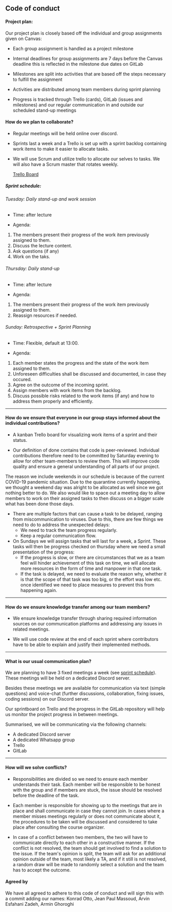 ## Code of conduct

#### Project plan:

Our project plan is closely based off the individual and group assignments given
on Canvas:

* Each group assignment is handled as a project milestone

* Internal deadlines for group assignments are 7 days before the Canvas deadline this is reflected in the milestone due dates on GitLab

* Milestones are split into activities that are based off the steps necessary to fulfill the assignment

* Activities are distributed among team members during sprint planning

* Progress is tracked through Trello (cards), GitLab (issues and milestones) and our regular communication in and outside our scheduled stand-up meetings 


#### How do we plan to collaborate?
* Regular meetings will be held online over discord.

* Sprints last a week and a Trello is set up with a sprint backlog containing work items to make it easier to allocate tasks.

* We will use Scrum and utilize trello to allocate our selves to tasks. We will also have a Scrum master that rotates weekly.

    [Trello Board](https://trello.com/b/IhibG1ul)
##### Sprint schedule: 

###### Tuesday: Daily stand-up and work session
* Time: after lecture

* Agenda:
1. The members present their progress of the work item previously assigned to them.
2. Discuss the lecture content.
3. Ask questions (if any)
4. Work on the taks.

###### Thursday: Daily stand-up
* Time: after lecture

* Agenda:
1. The members present their progress of the work item previously assigned to them.
2. Reassign resources if needed.

###### Sunday:  Retrospective + Sprint Planning
* Time: Flexible, default at 13:00.

* Agenda:
1. Each member states the progress and the state of the work item assigned to them.
2. Unforeseen difficulties shall be discussed and documented, in case they occured.    
3. Agree on the outcome of the incoming sprint.
4. Assign members with work items from the backlog.
5. Discuss possible risks related to the work items (if any) and how to address them properly and efficiently.

______

#### How do we ensure that everyone in our group stays informed about the individual contributions?
* A kanban Trello board for visualizing work items of a sprint and their status.

* Our definition of done contains that code is peer-reviewed. Individual contributions therefore need to be committed by Saturday evening to allow for other team-members to review them. This will improve code quality and ensure a general understanding of all parts of our project.

The reason we include weekends in our schedule is because of the current COVID-19 pandemic situation. 
Due to the quarantine currently happening, we thought a weekend day was alright to be allocated as well since we got nothing better to do. 
We also would like to space out a meeting day to allow members to work on their assigned tasks to then discuss on a bigger scale what has been done those days.
 
* There are multiple factors that can cause a task to be delayed, ranging from miscommunication to viruses. Due to this, there are few things we need to do to address the unexpected delays:
    * We need to track the team progress regularly.
    * Keep a regular communication flow.
* On Sundays we will assign tasks that will last for a week, a Sprint. These tasks will then be progress checked on thursday where we need a small presentation of the progress: 
    * If the progress is slow, or there are circumstances that we as a team feel will hinder achievement of this task on time, we will allocate more resources in the form of time and manpower in that one task.
    * If the task is delayed, we need to evaluate the reason why, whether it is that the scope of that task was too big, or the effort was low etc. once identified we need to place measures to prevent this from happening again.

______

#### How do we ensure knowledge transfer among our team members?
* We ensure knowledge transfer through sharing required information sources on our communication platforms and addressing any issues in related meetings.

* We will use code review at the end of each sprint where contributors have to be able to explain and justify their implemented methods.  

______

#### What is our usual communication plan?

We are planning to have 3 fixed meetings a week (see [sprint schedule](#sprint-schedule)). These meetings will be held on a dedicated Discord server.

Besides these meetings we are available for communication via text (simple questions) and voice-chat (further discussions, collaboration, fixing issues, coding sessions) on our Discord server.

Our sprintboard on Trello and the progress in the GitLab repository will help us monitor the project progress in between meetings.

Summarised, we will be communicating via the following channels:
- A dedicated Discord server
- A dedicated Whatsapp group
- Trello
- GitLab

______

#### How will we solve conflicts? 

* Responsibilities are divided so we need to ensure each member understands their task. Each member will be responsible to be honest with the group and if members are stuck, the issue should be resolved before the deadline of the task. 

* Each member is responsible for showing up to the meetings that are in place and shall communicate in case they cannot join. In cases where a member misses meetings regularly or does not communicate about it, the procedures to be taken will be discussed and considered to take place after consulting the course organizer.

* In case of a conflict between two members, the two will have to communicate directly to each other in a constructive manner. If the conflict is not resolved, the team should get involved to find a solution to the issue. If the team's opinion is split, the team will ask for an additional opinion outside of the team, most likely a TA, and if it still is not resolved, a random draw will be made to randomly select a solution and the team has to accept the outcome.


#### Agreed by

We have all agreed to adhere to this code of conduct and will sign this with a commit adding our names:
Konrad Otto, Jean Paul Massoud, Arvin Esfahani Zadeh, Armin Ghoroghi
